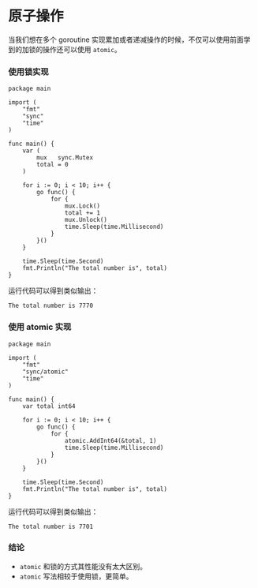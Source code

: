 # 原子操作

当我们想在多个 goroutine 实现累加或者递减操作的时候，不仅可以使用前面学到的加锁的操作还可以使用 `atomic`。


### 使用锁实现

```
package main

import (
	"fmt"
	"sync"
	"time"
)

func main() {
	var (
		mux   sync.Mutex
		total = 0
	)

	for i := 0; i < 10; i++ {
		go func() {
			for {
				mux.Lock()
				total += 1
				mux.Unlock()
				time.Sleep(time.Millisecond)
			}
		}()
	}

	time.Sleep(time.Second)
	fmt.Println("The total number is", total)
}
```

运行代码可以得到类似输出：

```
The total number is 7770
```

### 使用 atomic 实现

```
package main

import (
	"fmt"
	"sync/atomic"
	"time"
)

func main() {
	var total int64

	for i := 0; i < 10; i++ {
		go func() {
			for {
				atomic.AddInt64(&total, 1)
				time.Sleep(time.Millisecond)
			}
		}()
	}

	time.Sleep(time.Second)
	fmt.Println("The total number is", total)
}
```

运行代码可以得到类似输出：

```
The total number is 7701
```

### 结论

- `atomic` 和锁的方式其性能没有太大区别。
- `atomic` 写法相较于使用锁，更简单。
